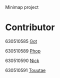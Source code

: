 Minimap project


# Contributor
630510585 [Got](https://github.com/thiradonTH)

630510589 [Phop](https://github.com/ph0pz)

630510590 [Nick](https://github.com/NickP-real)

630510591 [Touutae](https://github.com/Touutae-lab)

